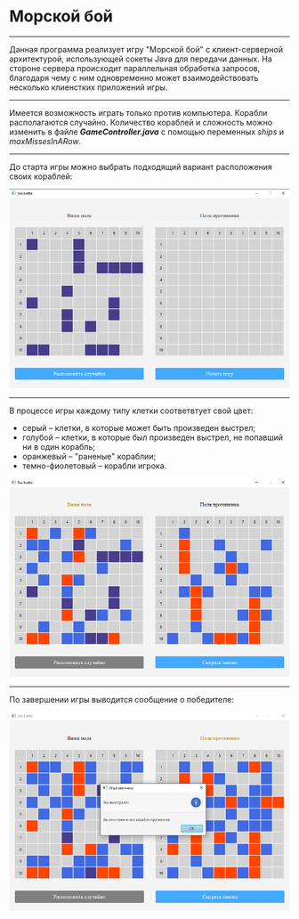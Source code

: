 # Морской бой

---

Данная программа реализует игру "Морской бой" с клиент-серверной архитектурой, использующей сокеты Java для передачи данных. На стороне сервера происходит параллельная обработка запросов, благодаря чему с ним одновременно может взаимодействовать несколько клиенстких приложений игры.

---

Имеется возможность играть только против компьютера. Корабли располагаются случайно. Количество кораблей и сложность можно изменить в файле **_GameController.java_** с помощью переменных _ships_ и _maxMissesInARow_.

---

До старта игры можно выбрать подходящий вариант расположения своих кораблей:

![1](/assets/1.png)

---

В процессе игры каждому типу клетки соответвтует свой цвет:

-   серый – клетки, в которые может быть произведен выстрел;
-   голубой – клетки, в которые был произведен выстрел, не попавший ни в один корабль;
-   оранжевый – "раненые" кораблии;
-   темно-фиолетовый – корабли игрока.

![1](/assets/2.png)

---

По завершении игры выводится сообщение о победителе:

![1](/assets/3.png)

